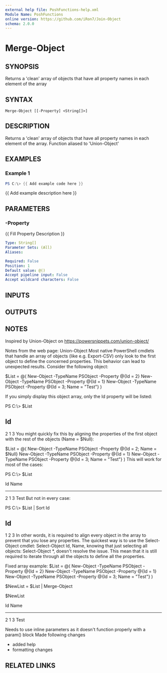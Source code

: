 ```yaml
---
external help file: PoshFunctions-help.xml
Module Name: PoshFunctions
online version: https://github.com/iRon7/Join-Object
schema: 2.0.0
---
```


# Merge-Object

## SYNOPSIS
Returns a 'clean' array of objects that have all property names in each element of the array

## SYNTAX

```
Merge-Object [[-Property] <String[]>]
```

## DESCRIPTION
Returns a 'clean' array of objects that have all property names in each element of the array.
Function aliased to 'Union-Object'

## EXAMPLES

### Example 1
```powershell
PS C:\> {{ Add example code here }}
```

{{ Add example description here }}

## PARAMETERS

### -Property
{{ Fill Property Description }}

```yaml
Type: String[]
Parameter Sets: (All)
Aliases:

Required: False
Position: 1
Default value: @()
Accept pipeline input: False
Accept wildcard characters: False
```

## INPUTS

## OUTPUTS

## NOTES
Inspired by Union-Object on https://powersnippets.com/union-object/

Notes from the web page:
Union-Object
Most native PowerShell cmdlets that handle an array of objects (like e.g.
Export-CSV) only look to the first object
to define the concerned properties.
This behavior can lead to unexpected results.
Consider the following object:

$List = @(
    New-Object -TypeName PSObject -Property @{Id = 2}
    New-Object -TypeName PSObject -Property @{Id = 1}
    New-Object -TypeName PSObject -Property @{Id = 3; Name = "Test"}
)

If you simply display this object array, only the Id property will be listed:

PS C:\\\> $List

Id
--
 2
 1
 3
You might quickly fix this by aligning the properties of the first object with the rest of the objects (Name = $Null):

$List = @(
    New-Object -TypeName PSObject -Property @{Id = 2; Name = $Null}
    New-Object -TypeName PSObject -Property @{Id = 1}
    New-Object -TypeName PSObject -Property @{Id = 3; Name = "Test"}
)
This will work for most of the cases:

PS C:\\\> $List

Id Name
-- ----
 2
 1
 3 Test
But not in every case:

PS C:\\\> $List | Sort Id

Id
--
 1
 2
 3
In other words, it is required to align every object in the array to prevent that you lose any properties.
The
quickest way is to use the Select-Object cmdlet: Select-Object Id, Name, knowing that just selecting all objects:
Select-Object *, doesn't resolve the issue.
This mean that it is still required to iterate through all the objects
to define all the properties.

Fixed array example:
$List = @(
    New-Object -TypeName PSObject -Property @{Id = 2}
    New-Object -TypeName PSObject -Property @{Id = 1}
    New-Object -TypeName PSObject -Property @{Id = 3; Name = "Test"}
)

$NewList = $List | Merge-Object

$NewList

Id Name
-- ----
 2
 1
 3 Test

Needs to use inline parameters as it doesn't function properly with a param() block
Made following changes
* added help
* formatting changes

## RELATED LINKS

